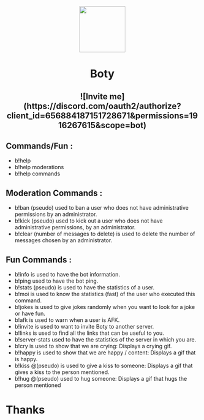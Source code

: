 <div align="center">
  <img src="https://imgur.com/K4OQ2Eb.png" width="120"/>
  <h1>Boty</h1>
  <h2>![Invite me](https://discord.com/oauth2/authorize?client_id=656884187151728671&permissions=1916267615&scope=bot)</h2>
</div>

## __**Commands/Fun**__ :
- b!help
- b!help moderations
- b!help commands
## __**Moderation Commands**__ :
- b!ban (pseudo)
	used to ban a user who does not have administrative permissions by an administrator.
- b!kick (pseudo)
	used to kick out a user who does not have administrative permissions, by an administrator.
- b!clear (number of messages to delete)
	is used to delete the number of messages chosen by an administrator.
## __**Fun Commands**__ :
- b!info
	is used to have the bot information.
- b!ping
	used to have the bot ping.
- b!stats (pseudo)
	is used to have the statistics of a user.
- b!moi
	is used to know the statistics (fast) of the user who executed this command.
- b!jokes
	is used to give jokes randomly when you want to look for a joke or have fun.
- b!afk
	is used to warn when a user is AFK.
- b!invite
	is used to want to invite Boty to another server.
- b!links
	is used to find all the links that can be useful to you.
- b!server-stats
	used to have the statistics of the server in which you are.
- b!cry
	is used to show that we are crying: Displays a crying gif.
- b!happy
	is used to show that we are happy / content: Displays a gif that is happy.
- b!kiss @(pseudo)
	is used to give a kiss to someone: Displays a gif that gives a kiss to the person mentioned.
- b!hug @(pseudo)
	used to hug someone: Displays a gif that hugs the person mentioned
# Thanks
